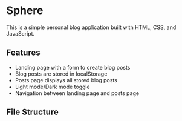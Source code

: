 # Sphere

This is a simple personal blog application built with HTML, CSS, and JavaScript.

## Features
- Landing page with a form to create blog posts
- Blog posts are stored in localStorage
- Posts page displays all stored blog posts
- Light mode/Dark mode toggle
- Navigation between landing page and posts page

## File Structure
